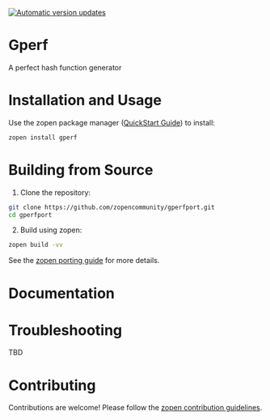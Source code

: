 [![Automatic version updates](https://github.com/ZOSOpenTools/gperfport/actions/workflows/bump.yml/badge.svg)](https://github.com/ZOSOpenTools/gperfport/actions/workflows/bump.yml)

# Gperf

A perfect hash function generator

# Installation and Usage

Use the zopen package manager ([QuickStart Guide](https://zopen.community/#/Guides/QuickStart)) to install:
```bash
zopen install gperf
```

# Building from Source

1. Clone the repository:
```bash
git clone https://github.com/zopencommunity/gperfport.git
cd gperfport
```
2. Build using zopen:
```bash
zopen build -vv
```

See the [zopen porting guide](https://zopen.community/#/Guides/Porting) for more details.

# Documentation


# Troubleshooting
TBD

# Contributing
Contributions are welcome! Please follow the [zopen contribution guidelines](https://github.com/zopencommunity/meta/blob/main/CONTRIBUTING.md).
